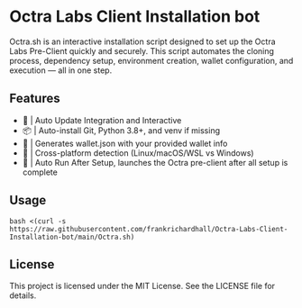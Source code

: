 # Octra Labs Client Installation bot

Octra.sh is an interactive installation script designed to set up the Octra Labs Pre-Client quickly and securely. This script automates the cloning process, dependency setup, environment creation, wallet configuration, and execution — all in one step.

## Features
* 🔁 | Auto Update Integration and Interactive
* 📦 | Auto-install Git, Python 3.8+, and venv if missing
* 📄 | Generates wallet.json with your provided wallet info
* 🧠 | Cross-platform detection (Linux/macOS/WSL vs Windows)
* 🚀 | Auto Run After Setup, launches the Octra pre-client after all setup is complete

## Usage

```
bash <(curl -s https://raw.githubusercontent.com/frankrichardhall/Octra-Labs-Client-Installation-bot/main/Octra.sh)
```

## License
This project is licensed under the MIT License. See the LICENSE file for details.
 
 
 
 
 
 
 
 
 
 
 
 
 
 
 
